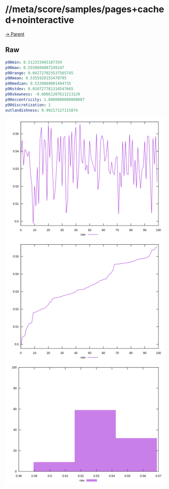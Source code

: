 
# //meta/score/samples/pages+cached+nointeractive

[→ Parent](../..)


## Raw


```yaml
p90min: 0.512333465187359
p90max: 0.5550604887249247
p90range: 0.042727023537565745
p90mean: 0.5355928155470795
p90median: 0.5339069001494735
p90stdev: 0.010727781316547665
p90skewness: -0.00661207611213129
p90eccentricity: 1.0000000000000007
p90discretization: 1
outlandishness: 0.99217127115874

```

![PLOT: raw-values](./raw/values.svg)![PLOT: raw-sorted](./raw/sorted.svg)![PLOT: raw-histogram](./raw/histogram.svg)